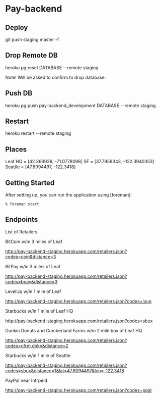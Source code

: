 Pay-backend
===========

Deploy
-------

git push staging master -f

Drop Remote DB
--------------

heroku pg:reset DATABASE --remote staging

Note! Will be asked to confirm to drop database.

Push DB
-------

heroku pg:push pay-backend_development DATABASE --remote staging

Restart
--------

heroku restart --remote staging

Places
-------

Leaf HQ = [42.366938, -71.0778098]
SF = [37.7958343, -122.3940353]
Seattle = [47.6094497, -122.3418]

Getting Started
---------------

After setting up, you can run the application using [foreman]:

    % foreman start

Endpoints
---------

List of Retailers

BitCoin w/in 3 miles of Leaf

http://pay-backend-staging.herokuapp.com/retailers.json?codes=coin&distance=3

BitPay w/in 3 miles of Leaf

http://pay-backend-staging.herokuapp.com/retailers.json?codes=bpay&distance=3

LevelUp w/in 1 mile of Leaf

http://pay-backend-staging.herokuapp.com/retailers.json?codes=lvup

Starbucks w/in 1 mile of Leaf HQ

http://pay-backend-staging.herokuapp.com/retailers.json?codes=sbux

Dunkin Donuts and Cumberland Farms w/in 2 mile box of Leaf HQ

http://pay-backend-staging.herokuapp.com/retailers.json?codes=cfrm,dnkn&distance=2

Starbucks w/in 1 mile of Seattle

http://pay-backend-staging.herokuapp.com/retailers.json?codes=sbux&distance=1&lat=47.6094497&lon=-122.3418

PayPal near Intrpeid

http://pay-backend-staging.herokuapp.com/retailers.json?codes=ppal
